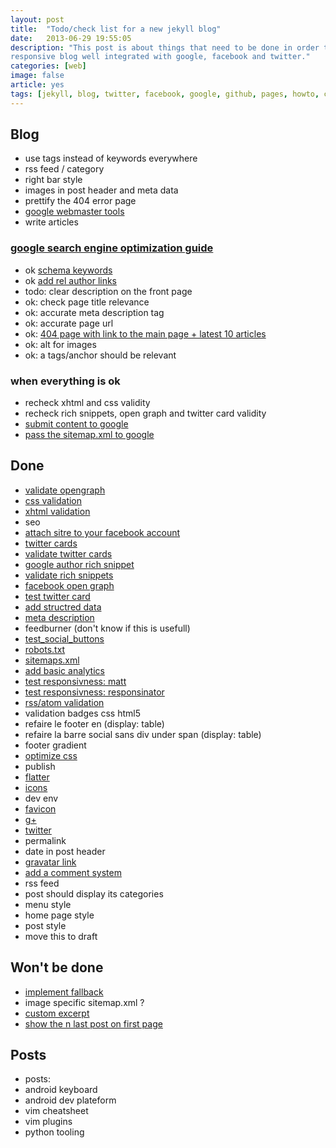 ```yaml
---
layout: post
title:  "Todo/check list for a new jekyll blog"
date:   2013-06-29 19:55:05
description: "This post is about things that need to be done in order to have a decent
responsive blog well integrated with google, facebook and twitter."
categories: [web]
image: false
article: yes
tags: [jekyll, blog, twitter, facebook, google, github, pages, howto, check list, todo list]
---
```


## Blog
* use tags instead of keywords everywhere
* rss feed / category
* right bar style
* images in post header and meta data
* prettify the 404 error page
* [google webmaster tools](http://www.google.com/webmasters/tools/)
* write articles

### [google search engine optimization guide](http://www.google.com/webmasters/docs/search-engine-optimization-starter-guide.pdf)
* ok [schema keywords](http://schema.org/)
* ok [add rel author links](http://www.vervesearch.com/blog/seo/how-to-implement-the-relauthor-tag-a-step-by-step-guide/)
* todo: clear description on the front page
* ok: check page title relevance
* ok: accurate meta description tag
* ok: accurate page url
* ok:  [404 page with link to the main page + latest 10 articles](http://yizeng.me/2013/05/26/create-a-custom-jekyll-404-page/)
* ok: alt for images
* ok: a tags/anchor should be relevant

### when everything is ok
* recheck xhtml and css validity
* recheck rich snippets, open graph and twitter card validity
* [submit content to google](http://www.google.com/submityourcontent/)
* [pass the sitemap.xml to google](https://www.google.com/webmasters/tools/home)


## Done
* [validate opengraph](https://developers.facebook.com/tools/debug)
* [css validation](http://jigsaw.w3.org/css-validator/validator?uri=http%3A%2F%2Fgustavepate.github.io)
* [xhtml validation](http://validator.w3.org/check?uri=http%3A%2F%2Fgustavepate.github.io)
* seo
* [attach sitre to your facebook account](https://developers.facebook.com/docs/insights/)
* [twitter cards](https://github.com/jpoehls/hulk-example/blob/master/_posts/2013/2013-02-02-jekyll-recipes-for-blog-meta-tags.md)
* [validate twitter cards](https://dev.twitter.com/docs/cards/validation/validator)
* [google author rich snippet](http://davidensinger.com/2013/05/setting-up-google-author-rich-snippets/)
* [validate rich snippets](https://www.google.com/webmasters/tools/richsnippets)
* [facebook open graph](http://davidensinger.com/2013/04/adding-open-graph-tags-to-jekyll/)
* [test twitter card](https://dev.twitter.com/docs/cards/validation/validator)
* [add structred data](http://schema.org/)
* [meta description](http://paradigmatic.streum.org/2011/02/generating-html-meta-data-with-jekyll/)
* feedburner (don't know if this is usefull)
* [test_social_buttons](http://yourlittlehands.com/)
* [robots.txt](http://www.robotstxt.org/)
* [sitemaps.xml](http://www.sitemaps.org/fr/)
* [add basic analytics](http://www.google.com/analytics/)
* [test responsivness: matt](http://mattkersley.com/responsive/)
* [test responsivness: responsinator](http://www.responsinator.com/?url=http%3A%2F%2Fgustavepate.github.io%2F)
* [rss/atom validation](http://validator.w3.org/feed/check.cgi?url=http%3A%2F%2Fgustavepate.github.io%2Fatom.xml)
* validation badges css html5
* refaire le footer en (display: table)
* refaire la barre social sans div under span (display: table)
* footer gradient
* [optimize css](https://github.com/geuis/helium-css)
* publish
* [flatter](http://developers.flattr.net/button/)
* [icons](http://zurb.com/playground/social-webicons)
* dev env
* [favicon](http://www.favicon.cc/)
* [g+](https://developers.google.com/+/web/+1button/)
* [twitter](https://dev.twitter.com/docs/tweet-button)
* permalink
* date in post header
* [gravatar link](http://fr.gravatar.com/)
* [add a comment system](http://disqus.com/)
* rss feed
* post should display its categories
* menu style
* home page style
* post style
* move this to draft

## Won't be done
* [implement fallback](http://modernizr.com/)
* image specific sitemap.xml ?
* [custom excerpt](https://coderwall.com/p/eazb7w)
* [show the n last post on first page](/ressources/liquid.txt)

## Posts
* posts:
* android keyboard
* android dev plateform
* vim cheatsheet
* vim plugins
* python tooling
